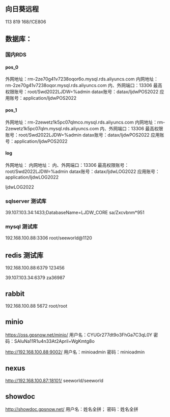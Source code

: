 ## 向日葵远程

113 819 168/!CE806

## 数据库：

### 国内RDS

#### pos_0

外网地址：rm-2ze70g41v7238oqor6o.mysql.rds.aliyuncs.com
内网地址：rm-2ze70g41v7238oqor.mysql.rds.aliyuncs.com
内、外网端口：13306
最高权限账号：root/Swd2022LJDW=%admin
datax账号：datax/ljdwPOS2022
应用账号：application/ljdwPOS2022

#### pos_1

外网地址：rm-2zewetz1k5pc07qlmco.mysql.rds.aliyuncs.com
内网地址：rm-2zewetz1k5pc07qlm.mysql.rds.aliyuncs.com
内、外网端口：13306
最高权限账号：root/Swd2022LJDW=%admin
datax账号：datax/ljdwPOS2022
应用账号：application/ljdwPOS2022

#### log
外网地址：
内网地址：
内、外网端口：13306
最高权限账号：root/Swd2022LJDW=%admin
datax账号：datax/ljdwLOG2022
应用账号：application/ljdwLOG2022

ljdwLOG2022

### sqlserver 测试库

39.107.103.34:1433;DatabaseName=LJDW_CORE 
sa/Zxcvbnm*951

### mysql 测试库

192.168.100.88:3306 
root/seeworld@1120

## redis 测试库

192.168.100.88:6379 
123456

39.107.103.34:6379 
za36987

## rabbit

192.168.100.88
5672
root/root

## minio

https://oss.gpsnow.net/minio/
用户名：CYUGr277dt9o3FhGa7C3qL0Y 
密码：SAIuNa11R1u4n33At2April+WgKmtg8o

http://192.168.100.88:9002/
用户名：minioadmin 
密码：minioadmin

## nexus

http://192.168.100.87:18101/
seeworld/seeworld

## showdoc

http://showdoc.gpsnow.net/
用户名：姓名全拼；
密码：姓名全拼